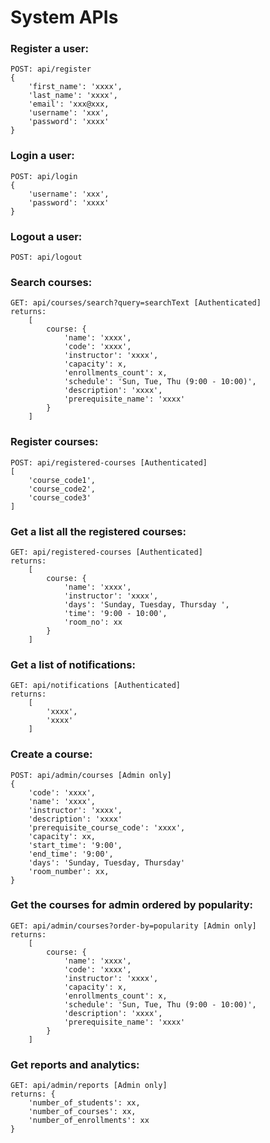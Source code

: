 # System APIs
### Register a user:
```http
POST: api/register
{
    'first_name': 'xxxx',
    'last_name': 'xxxx',
    'email': 'xxx@xxx,
    'username': 'xxx',
    'password': 'xxxx'
}
```
### Login a user:
```http
POST: api/login
{
    'username': 'xxx',
    'password': 'xxxx'
}
```
### Logout a user:
```http
POST: api/logout
```
### Search courses:
```http
GET: api/courses/search?query=searchText [Authenticated]
returns: 
    [
        course: {
            'name': 'xxxx',
            'code': 'xxxx',
            'instructor': 'xxxx',
            'capacity': x,
            'enrollments_count': x,
            'schedule': 'Sun, Tue, Thu (9:00 - 10:00)',
            'description': 'xxxx',
            'prerequisite_name': 'xxxx'
        }
    ]
```
### Register courses:
```http
POST: api/registered-courses [Authenticated]
[
    'course_code1',
    'course_code2',
    'course_code3'
]
```
### Get a list all the registered courses:
```http
GET: api/registered-courses [Authenticated]
returns: 
    [
        course: {
            'name': 'xxxx',
            'instructor': 'xxxx',
            'days': 'Sunday, Tuesday, Thursday ',
            'time': '9:00 - 10:00',
            'room_no': xx
        }
    ]
```
### Get a list of notifications:
```http
GET: api/notifications [Authenticated]
returns: 
    [
        'xxxx',
        'xxxx'
    ]
```
### Create a course:
```http
POST: api/admin/courses [Admin only]
{
    'code': 'xxxx',
    'name': 'xxxx',
    'instructor': 'xxxx',
    'description': 'xxxx'
    'prerequisite_course_code': 'xxxx',
    'capacity': xx,
    'start_time': '9:00',
    'end_time': '9:00',
    'days': 'Sunday, Tuesday, Thursday'
    'room_number': xx,
}
```
### Get the courses for admin ordered by popularity:
```http
GET: api/admin/courses?order-by=popularity [Admin only]
returns: 
    [
        course: {
            'name': 'xxxx',
            'code': 'xxxx',
            'instructor': 'xxxx',
            'capacity': x,
            'enrollments_count': x,
            'schedule': 'Sun, Tue, Thu (9:00 - 10:00)',
            'description': 'xxxx',
            'prerequisite_name': 'xxxx'
        }
    ]
```
### Get reports and analytics:
```http
GET: api/admin/reports [Admin only]
returns: {
    'number_of_students': xx,
    'number_of_courses': xx,
    'number_of_enrollments': xx
}
```